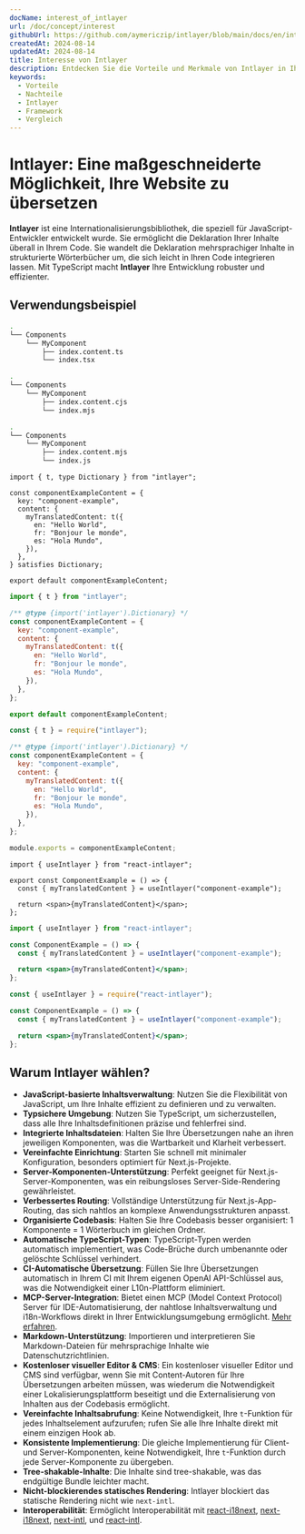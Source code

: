 ```yaml
---
docName: interest_of_intlayer
url: /doc/concept/interest
githubUrl: https://github.com/aymericzip/intlayer/blob/main/docs/en/interest_of_intlayer.md
createdAt: 2024-08-14
updatedAt: 2024-08-14
title: Interesse von Intlayer
description: Entdecken Sie die Vorteile und Merkmale von Intlayer in Ihren Projekten. Verstehen Sie, warum Intlayer sich von anderen Frameworks abhebt.
keywords:
  - Vorteile
  - Nachteile
  - Intlayer
  - Framework
  - Vergleich
---
```


# Intlayer: Eine maßgeschneiderte Möglichkeit, Ihre Website zu übersetzen

**Intlayer** ist eine Internationalisierungsbibliothek, die speziell für JavaScript-Entwickler entwickelt wurde. Sie ermöglicht die Deklaration Ihrer Inhalte überall in Ihrem Code. Sie wandelt die Deklaration mehrsprachiger Inhalte in strukturierte Wörterbücher um, die sich leicht in Ihren Code integrieren lassen. Mit TypeScript macht **Intlayer** Ihre Entwicklung robuster und effizienter.

## Verwendungsbeispiel

```bash codeFormat="typescript"
.
└── Components
    └── MyComponent
        ├── index.content.ts
        └── index.tsx
```

```bash codeFormat="commonjs"
.
└── Components
    └── MyComponent
        ├── index.content.cjs
        └── index.mjs
```

```bash codeFormat="esm"
.
└── Components
    └── MyComponent
        ├── index.content.mjs
        └── index.js
```

```tsx fileName="./Components/MyComponent/index.content.ts" codeFormat="typescript"
import { t, type Dictionary } from "intlayer";

const componentExampleContent = {
  key: "component-example",
  content: {
    myTranslatedContent: t({
      en: "Hello World",
      fr: "Bonjour le monde",
      es: "Hola Mundo",
    }),
  },
} satisfies Dictionary;

export default componentExampleContent;
```

```jsx fileName="./Components/MyComponent/index.mjx" codeFormat="esm"
import { t } from "intlayer";

/** @type {import('intlayer').Dictionary} */
const componentExampleContent = {
  key: "component-example",
  content: {
    myTranslatedContent: t({
      en: "Hello World",
      fr: "Bonjour le monde",
      es: "Hola Mundo",
    }),
  },
};

export default componentExampleContent;
```

```jsx fileName="./Components/MyComponent/index.csx" codeFormat="commonjs"
const { t } = require("intlayer");

/** @type {import('intlayer').Dictionary} */
const componentExampleContent = {
  key: "component-example",
  content: {
    myTranslatedContent: t({
      en: "Hello World",
      fr: "Bonjour le monde",
      es: "Hola Mundo",
    }),
  },
};

module.exports = componentExampleContent;
```

```tsx fileName="./Components/MyComponent/index.tsx" codeFormat="typescript"
import { useIntlayer } from "react-intlayer";

export const ComponentExample = () => {
  const { myTranslatedContent } = useIntlayer("component-example");

  return <span>{myTranslatedContent}</span>;
};
```

```jsx fileName="./Components/MyComponent/index.mjx" codeFormat="esm"
import { useIntlayer } from "react-intlayer";

const ComponentExample = () => {
  const { myTranslatedContent } = useIntlayer("component-example");

  return <span>{myTranslatedContent}</span>;
};
```

```jsx fileName="./Components/MyComponent/index.csx" codeFormat="commonjs"
const { useIntlayer } = require("react-intlayer");

const ComponentExample = () => {
  const { myTranslatedContent } = useIntlayer("component-example");

  return <span>{myTranslatedContent}</span>;
};
```

## Warum Intlayer wählen?

- **JavaScript-basierte Inhaltsverwaltung**: Nutzen Sie die Flexibilität von JavaScript, um Ihre Inhalte effizient zu definieren und zu verwalten.
- **Typsichere Umgebung**: Nutzen Sie TypeScript, um sicherzustellen, dass alle Ihre Inhaltsdefinitionen präzise und fehlerfrei sind.
- **Integrierte Inhaltsdateien**: Halten Sie Ihre Übersetzungen nahe an ihren jeweiligen Komponenten, was die Wartbarkeit und Klarheit verbessert.
- **Vereinfachte Einrichtung**: Starten Sie schnell mit minimaler Konfiguration, besonders optimiert für Next.js-Projekte.
- **Server-Komponenten-Unterstützung**: Perfekt geeignet für Next.js-Server-Komponenten, was ein reibungsloses Server-Side-Rendering gewährleistet.
- **Verbessertes Routing**: Vollständige Unterstützung für Next.js-App-Routing, das sich nahtlos an komplexe Anwendungsstrukturen anpasst.
- **Organisierte Codebasis**: Halten Sie Ihre Codebasis besser organisiert: 1 Komponente = 1 Wörterbuch im gleichen Ordner.
- **Automatische TypeScript-Typen**: TypeScript-Typen werden automatisch implementiert, was Code-Brüche durch umbenannte oder gelöschte Schlüssel verhindert.
- **CI-Automatische Übersetzung**: Füllen Sie Ihre Übersetzungen automatisch in Ihrem CI mit Ihrem eigenen OpenAI API-Schlüssel aus, was die Notwendigkeit einer L10n-Plattform eliminiert.
- **MCP-Server-Integration**: Bietet einen MCP (Model Context Protocol) Server für IDE-Automatisierung, der nahtlose Inhaltsverwaltung und i18n-Workflows direkt in Ihrer Entwicklungsumgebung ermöglicht. [Mehr erfahren](https://github.com/aymericzip/intlayer/blob/main/docs/en/mcp_server.md).
- **Markdown-Unterstützung**: Importieren und interpretieren Sie Markdown-Dateien für mehrsprachige Inhalte wie Datenschutzrichtlinien.
- **Kostenloser visueller Editor & CMS**: Ein kostenloser visueller Editor und CMS sind verfügbar, wenn Sie mit Content-Autoren für Ihre Übersetzungen arbeiten müssen, was wiederum die Notwendigkeit einer Lokalisierungsplattform beseitigt und die Externalisierung von Inhalten aus der Codebasis ermöglicht.
- **Vereinfachte Inhaltsabrufung**: Keine Notwendigkeit, Ihre `t`-Funktion für jedes Inhaltselement aufzurufen; rufen Sie alle Ihre Inhalte direkt mit einem einzigen Hook ab.
- **Konsistente Implementierung**: Die gleiche Implementierung für Client- und Server-Komponenten, keine Notwendigkeit, Ihre `t`-Funktion durch jede Server-Komponente zu übergeben.
- **Tree-shakable-Inhalte**: Die Inhalte sind tree-shakable, was das endgültige Bundle leichter macht.
- **Nicht-blockierendes statisches Rendering**: Intlayer blockiert das statische Rendering nicht wie `next-intl`.
- **Interoperabilität**: Ermöglicht Interoperabilität mit [react-i18next](https://github.com/aymericzip/intlayer/blob/main/docs/en/intlayer_with_react-i18next.md), [next-i18next](https://github.com/aymericzip/intlayer/blob/main/docs/en/intlayer_with_next-i18next.md), [next-intl](https://github.com/aymericzip/intlayer/blob/main/docs/en/intlayer_with_next-intl.md), und [react-intl](https://github.com/aymericzip/intlayer/blob/main/docs/en/intlayer_with_react-intl.md).

